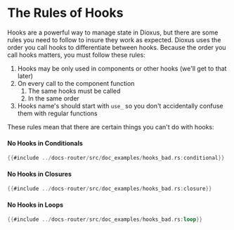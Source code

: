# The Rules of Hooks

Hooks are a powerful way to manage state in Dioxus, but there are some rules you need to follow to insure they work as expected. Dioxus uses the order you call hooks to differentiate between hooks. Because the order you call hooks matters, you must follow these rules:

1. Hooks may be only used in components or other hooks (we'll get to that later)
2. On every call to the component function
   1. The same hooks must be called
   2. In the same order
3. Hooks name's should start with `use_` so you don't accidentally confuse them with regular functions

These rules mean that there are certain things you can't do with hooks:

#### No Hooks in Conditionals
```rust
{{#include ../docs-router/src/doc_examples/hooks_bad.rs:conditional}}
```

#### No Hooks in Closures
```rust
{{#include ../docs-router/src/doc_examples/hooks_bad.rs:closure}}
```

#### No Hooks in Loops
```rust
{{#include ../docs-router/src/doc_examples/hooks_bad.rs:loop}}
```

